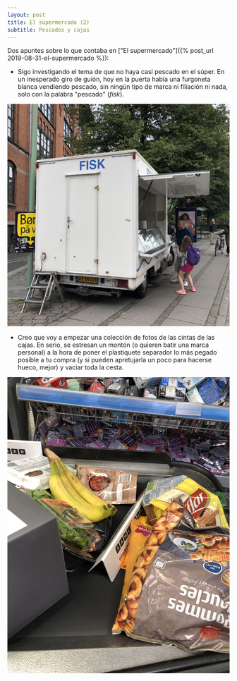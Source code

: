 ```yaml
---
layout: post
title: El supermercado (2)
subtitle: Pescados y cajas 
---
```

Dos apuntes sobre lo que contaba en ["El supermercado"]({% post_url 2019-08-31-el-supermercado %}):

* Sigo investigando el tema de que no haya casi pescado en el súper. En un inesperado giro de guión, hoy en la puerta había una furgoneta blanca vendiendo pescado, sin ningún tipo de marca ni filiación ni nada, solo con la palabra "pescado" (_fisk_).

![fisk](/img/0012.JPG)

* Creo que voy a empezar una colección de fotos de las cintas de las cajas. En serio, se estresan un montón (o quieren batir una marca personal) a la hora de poner el plastiquete separador lo más pegado posible a tu compra (y si pueden apretujarla un poco para hacerse hueco, mejor) y vaciar toda la cesta.

![que no la toque ni el viento](/img/0013.JPG)
